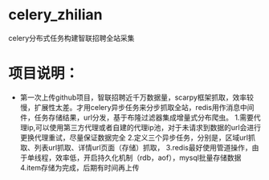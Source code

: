 # celery_zhilian
celery分布式任务构建智联招聘全站采集
# 项目说明：
- 第一次上传github项目，智联招聘近千万数据量，scarpy框架抓取，效率较慢，扩展性太差。才用celery异步任务来分步抓取全站，redis用作消息中间件，任务存储结果，url分发，基于布隆过滤器集成增量式分布爬虫。
1.需要代理ip,可以使用第三方代理或者自建的代理ip池，对于未请求到数据的url会进行更换代理重试，尽量保证数据完全
2.定义三个异步任务，分别是，区域url抓取、列表url抓取、详情url页面（存储）抓取，
3.redis最好使用管道操作，由于单线程，效率低，开启持久化机制（rdb，aof），mysql批量存储数据
4.item存储为完成，后期有时间再上传

